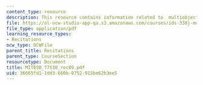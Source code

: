 ```yaml
---
content_type: resource
description: This resource contains information related to  multiobjective optimization.
file: https://ol-ocw-studio-app-qa.s3.amazonaws.com/courses/ids-338j-multidisciplinary-system-design-optimization-spring-2010/36665fd11dd3660b8752915be62b3ee5_MITESD_77S10_rec09.pdf
file_type: application/pdf
learning_resource_types:
- Recitations
ocw_type: OCWFile
parent_title: Recitations
parent_type: CourseSection
resourcetype: Document
title: MITESD_77S10_rec09.pdf
uid: 36665fd1-1dd3-660b-8752-915be62b3ee5
---
```

